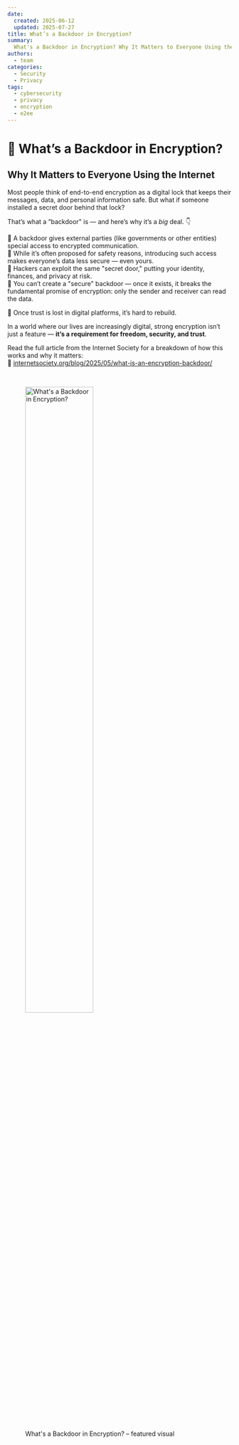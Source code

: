 ```yaml
---
date:
  created: 2025-06-12
  updated: 2025-07-27
title: What’s a Backdoor in Encryption?
summary:
  What's a Backdoor in Encryption? Why It Matters to Everyone Using the Internet
authors:
  - team
categories:
  - Security
  - Privacy
tags:
  - cybersecurity
  - privacy
  - encryption
  - e2ee
---
```


# 🔐 What’s a Backdoor in Encryption?

## Why It Matters to Everyone Using the Internet

Most people think of end-to-end encryption as a digital lock that keeps their
messages, data, and personal information safe. But what if someone installed a
secret door behind that lock?

That’s what a “backdoor" is — and here’s why it’s a _big_ deal. 👇

<!-- more -->

🔸 A backdoor gives external parties (like governments or other entities)
special access to encrypted communication.  
🔸 While it’s often proposed for safety reasons, introducing such access makes
everyone’s data less secure — even yours.  
🔸 Hackers can exploit the same "secret door," putting your identity, finances,
and privacy at risk.  
🔸 You can’t create a "secure" backdoor — once it exists, it breaks the
fundamental promise of encryption: only the sender and receiver can read the
data.

🔁 Once trust is lost in digital platforms, it’s hard to rebuild.

In a world where our lives are increasingly digital, strong encryption isn’t
just a feature — **it’s a requirement for freedom, security, and trust**.

Read the full article from the Internet Society for a breakdown of how this
works and why it matters:  
🔗 [internetsociety.org/blog/2025/05/what-is-an-encryption-backdoor/](https://www.internetsociety.org/blog/2025/05/what-is-an-encryption-backdoor/)

&nbsp;

<figure class="poster-figure">
  <picture>
  <source srcset="/img/backdoor-promo.webp" type="image/webp" />
  <img src="/img/backdoor-promo.png" alt="What's a Backdoor in Encryption?" style="width: 60%; height: 60%">
  <figcaption>
  What's a Backdoor in Encryption? – featured visual
  </figcaption>
</figure>

<!-- cspell:ignore internetsociety -->
